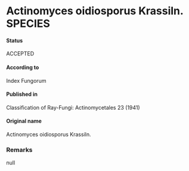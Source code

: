Actinomyces oidiosporus Krassiln. SPECIES
=======

#### Status
ACCEPTED

#### According to
Index Fungorum

#### Published in
Classification of Ray-Fungi: Actinomycetales 23 (1941)

#### Original name
Actinomyces oidiosporus Krassiln.

### Remarks
null